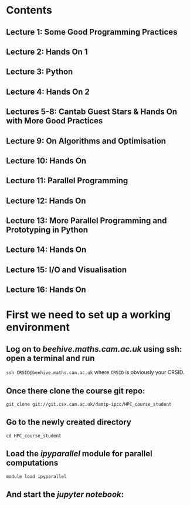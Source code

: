 Contents
========

Lecture 1: Some Good Programming Practices
------------------------------------------

Lecture 2: Hands On 1
---------------------

Lecture 3: Python
-----------------

Lecture 4: Hands On 2
---------------------

Lectures 5-8: Cantab Guest Stars & Hands On with More Good Practices
--------------------------------------------------------------------

Lecture 9: On Algorithms and Optimisation
-----------------------------------------

Lecture 10: Hands On
--------------------

Lecture 11: Parallel Programming
--------------------------------

Lecture 12: Hands On
--------------------

Lecture 13: More Parallel Programming and Prototyping in Python
---------------------------------------------------------------

Lecture 14: Hands On
--------------------

Lecture 15: I/O and Visualisation
---------------------------------

Lecture 16: Hands On
--------------------

First we need to set up a working environment
=============================================

Log on to *beehive.maths.cam.ac.uk* using ssh: open a terminal and run
----------------------------------------------------------------------

`ssh CRSID@beehive.maths.cam.ac.uk` where `CRSID` is obviously your CRSID.

Once there clone the course git repo:
-------------------------------------

`git clone git://git.csx.cam.ac.uk/damtp-ipcc/HPC_course_student`

Go to the newly created directory
---------------------------------

`cd HPC_course_student`

Load the *ipyparallel* module for parallel computations
-------------------------------------------------------

`module load ipyparallel`

And start the *jupyter notebook*:
---------------------------------

